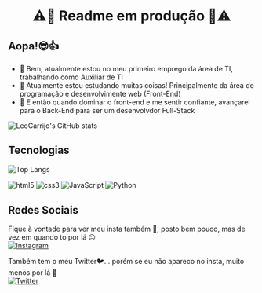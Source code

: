 <h1 style="text-align: center">⚠️👮 Readme em produção 👮⚠️</h1>

## Aopa!😎👍

- 🔭 Bem, atualmente estou no meu primeiro emprego da área de TI, trabalhando como Auxiliar de TI
- 🌱 Atualmente estou estudando muitas coisas! Principalmente da área de programação e desenvolvimente web (Front-End)
- 👯 E então quando dominar o front-end e me sentir confiante, avançarei para o Back-End para ser um desenvolvdor Full-Stack


![LeoCarrijo's GitHub stats](https://github-readme-stats.vercel.app/api?username=LeoCarrijo&show_icons=true&theme=dracula)

## Tecnologias

![Top Langs](https://github-readme-stats.vercel.app/api/top-langs/?username=LeoCarrijo&hide_progress=false&theme=transparent&title_color=ff0000)

<div style="display: inline_block">
    <img align="center" src="https://img.shields.io/badge/HTML5-E34F26?style=for-the-badge&logo=html5&logoColor=white" alt="html5">
    <img align="center" src="https://img.shields.io/badge/CSS3-1572B6?style=for-the-badge&logo=css3&logoColor=white" alt="css3">
    <img align="center" src="https://img.shields.io/badge/JavaScript-F7DF1E?style=for-the-badge&logo=javascript&logoColor=black" alt="JavaScript">
    <img align="center" src="https://img.shields.io/badge/Python-3776AB?style=for-the-badge&logo=python&logoColor=white" alt="Python">    
</div>

## Redes Sociais
Fique à vontade para ver meu insta também 📸, posto bem pouco, mas de vez em quando to por lá 😐<br>
[![Instagram](https://img.shields.io/badge/Instagram-E4405F?style=for-the-badge&logo=instagram&logoColor=white)](https://www.instagram.com/leocarrijo/)

Também tem o meu Twitter🐦... porém se eu não apareco no insta, muito menos por lá 🫥<br>
[![Twitter](https://img.shields.io/badge/Twitter-1DA1F2?style=for-the-badge&logo=twitter&logoColor=white)](https://twitter.com/TheWhySoul)
